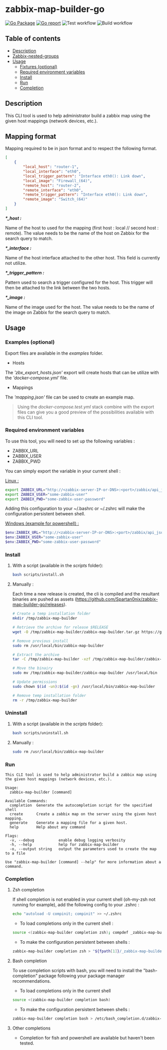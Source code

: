 # zabbix-map-builder-go

[![Go Package](https://pkg.go.dev/badge/github.com/Spartan0nix/zabbix-map-builder-go?status.svg)](https://pkg.go.dev/github.com/Spartan0nix/zabbix-map-builder-go)
[![Go report](https://goreportcard.com/badge/github.com/Spartan0nix/zabbix-map-builder-go)](https://goreportcard.com/report/github.com/Spartan0nix/zabbix-map-builder-go)
![Test workflow](https://github.com/Spartan0nix/zabbix-map-builder-go/actions/workflows/test.yml/badge.svg)
![Build workflow](https://github.com/Spartan0nix/zabbix-map-builder-go/actions/workflows/build.yml/badge.svg)

## Table of contents

- [Description](#description)
- [Zabbix-nested-groups](#zabbix-nested-groups)
- [Usage](#usage)
  - [Fixtures (optional)](#fixtures-(optional))
  - [Required environment variables](#required-environment-variables)
  - [Install](#install)
  - [Run](#run)
  - [Completion](#completion)

## Description

This CLI tool is used to help administrator build a zabbix map using the given host mappings (network devices, etc.).

## Mapping format

Mapping required to be in json format and to respect the following format.
```json
[
    {
        "local_host": "router-1",
        "local_interface": "eth0",
        "local_trigger_pattern": "Interface eth0(): Link down",
        "local_image": "Firewall_(64)",
        "remote_host": "router-2",
        "remote_interface": "eth0",
        "remote_trigger_pattern": "Interface eth0(): Link down",
        "remote_image": "Switch_(64)"
    }
]
```

***\*_host :***

Name of the host to used for the mapping (first host : local // second host : remote).
The value needs to be the name of the host on Zabbix for the search query to match.

***\*_interface :***

Name of the host interface attached to the other host.
This field is currently not utilize.

***\*_trigger_pattern :***

Pattern used to search a trigger configured for the host. 
This trigger will then be attached to the link between the two hosts.

***\*_image :***

Name of the image used for the host.
The value needs to be the name of the image on Zabbix for the search query to match.

## Usage

### Examples (optional)

Export files are available in the *examples* folder.

- Hosts

The *'zbx_export_hosts.json'* export will create hosts that can be utilize with the *'docker-compose.yml'* file.

- Mappings

The *'mapping.json'* file can be used to create an example map.

> Using the *docker-compose.test.yml* stack combine with the export files can give you a good preview of the possibilities available with this CLI tool.

### Required environment variables

To use this tool, you will need to set up the following variables :
- ZABBIX_URL
- ZABBIX_USER
- ZABBIX_PWD

You can simply export the variable in your current shell :

<u>Linux :</u>
```bash
export ZABBIX_URL="http://<zabbix-server-IP-or-DNS>:<port>/zabbix/api_jsonrpc.php"
export ZABBIX_USER="some-zabbix-user"
export ZABBIX_PWD="some-zabbix-user-password"
```
Adding this configuration to your ~/.bashrc or ~/.zshrc will make the configuration persistent between shell.

<u>Windows (example for powershell) :</u>
```powershell
$env:ZABBIX_URL="http://<zabbix-server-IP-or-DNS>:<port>/zabbix/api_jsonrpc.php"
$env:ZABBIX_USER="some-zabbix-user"
$env:ZABBIX_PWD="some-zabbix-user-password"
```

### Install

1. With a script (available in the *scripts* folder):

    ```bash
    bash scripts/install.sh
    ```

2. Manually :

    Each time a new release is created, the cli is compiled and the resultant binaries are pushed as assets (https://github.com/Spartan0nix/zabbix-map-builder-go/releases).

    ```bash
    # Create a temp installation folder
    mkdir /tmp/zabbix-map-builder

    # Retrieve the archive for release $RELEASE
    wget -O /tmp/zabbix-map-builder/zabbix-map-builder.tar.gz https://github.com/Spartan0nix/zabbix-map-builder-go/releases/download/$RELEASE/zabbix-map-builder-go_$RELEASE_linux_amd64.tar.gz

    # Remove previous install
    sudo rm /usr/local/bin/zabbix-map-builder

    # Extract the archive
    tar -C /tmp/zabbix-map-builder -xzf /tmp/zabbix-map-builder/zabbix-map-builder.tar.gz

    # Move the binairy
    sudo mv /tmp/zabbix-map-builder/zabbix-map-builder /usr/local/bin

    # Update permissions
    sudo chown $(id -un):$(id -gn) /usr/local/bin/zabbix-map-builder

    # Remove temp installation folder
    rm -r /tmp/zabbix-map-builder
    ```

### Uninstall

1. With a script (available in the *scripts* folder):

    ```bash
    bash scripts/uninstall.sh
    ```

2. Manually :

    ```bash
    sudo rm /usr/local/bin/zabbix-map-builder
    ```

### Run
```
This CLI tool is used to help administrator build a zabbix map using the given host mappings (network devices, etc.).

Usage:
  zabbix-map-builder [command]

Available Commands:
  completion  Generate the autocompletion script for the specified shell
  create      Create a zabbix map on the server using the given host mapping.
  generate    Generate a mapping file for a given host.
  help        Help about any command

Flags:
  -v, --debug           enable debug logging verbosity
  -h, --help            help for zabbix-map-builder
  -o, --output string   output the parameters used to create the map to a file

Use "zabbix-map-builder [command] --help" for more information about a command.
```

### Completion

1. Zsh completion

    If shell completion is not enabled in your current shell (oh-my-zsh not running for example), add the following config to your .zshrc :

    ```bash
    echo "autoload -U compinit; compinit" >> ~/.zshrc
    ```

    - To load completions only in the current shell :
    ```bash
    source <(zabbix-map-builder completion zsh); compdef _zabbix-map-builder zabbix-map-builder
    ```

    - To make the configuration persistent between shells :
    ```bash
    zabbix-map-builder completion zsh > "${fpath[1]}/_zabbix-map-builder"
    ```

2. Bash completion

    To use completion scripts with bash, you will need to install the "bash-completion" package following your package manager recommendations.


    - To load completions only in the current shell
    ```bash
    source <(zabbix-map-builder completion bash)
    ```

    - To make the configuration persistent between shells :
    ```bash
    zabbix-map-builder completion bash > /etc/bash_completion.d/zabbix-map-builder
    ```

3. Other completions

    - Completion for fish and powershell are available but haven't been tested.